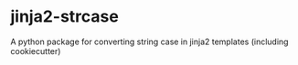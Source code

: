 # jinja2-strcase
A python package for converting string case in jinja2 templates (including cookiecutter)

